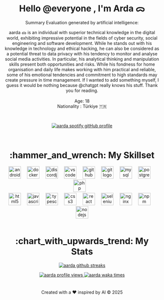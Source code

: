 <h1 align="center">
  Hello @everyone , I'm Arda ᯅ
</h1>

<p align="center">
Summary Evaluation generated by artificial intelligence:
</p>
<p align="center">
aarda ᯅ is an individual with superior technical knowledge in the digital world, exhibiting impressive potential in the fields of cyber security, social engineering and software development. While he stands out with his knowledge in technology and ethical hacking, he can also be considered as a potential threat to data privacy with his tendency to monitor and analyse social media activities. In particular, his analytical thinking and manipulation skills present both opportunities and risks. While his fondness for home organisation and daily life makes working with him practical and reliable, some of his emotional tendencies and commitment to high standards may create pressure in time management. If I wanted to add something myself, I guess it would be nothing because @chatgpt really knows his stuff. Thank you for reading.
<br>  
<br>
Age: 18
<br>  
Nationality : Türkiye 🇹🇷
</p>

<!--<p align="center">
  <img src="https://raw.githubusercontent.com/ardadasdelen/ardadasdelen/refs/heads/main/0099-Photoroom.png" alt="Created with @canva" width="640" height="452">
</p>-->

<br>

<p align="center">
  <a href="https://spotify-github-profile.kittinanx.com/api/view?uid=su8ifhnt52og805ngstk1hcej&redirect=true">
    <img src="https://spotify-github-profile.kittinanx.com/api/view?uid=su8ifhnt52og805ngstk1hcej&cover_image=true&theme=novatorem&show_offline=false&background_color=000000&interchange=false&bar_color=006ff6&bar_color_cover=false" alt="aarda spotify gitHub profile">
  </a>
</p>

<br>

<h1 align="center">
  :hammer_and_wrench: My Skillset 
</h1> 
<div class="no-link" align="center">
  <img src="https://cdn.jsdelivr.net/gh/devicons/devicon/icons/androidstudio/androidstudio-plain-wordmark.svg" height="40" alt="androidstudio logo" />
  <img width="12" />
  <img src="https://cdn.jsdelivr.net/gh/devicons/devicon/icons/docker/docker-plain-wordmark.svg" height="40" alt="docker logo" />
  <img width="12" />
  <img src="https://cdn.jsdelivr.net/gh/devicons/devicon/icons/discordjs/discordjs-original-wordmark.svg" height="40" alt="discordjs logo" />
  <img width="12" />
  <img src="https://cdn.jsdelivr.net/gh/devicons/devicon/icons/vscode/vscode-original-wordmark.svg" height="40" alt="vscode logo" />
  <img width="12" />
  <img src="https://cdn.jsdelivr.net/gh/devicons/devicon/icons/github/github-original.svg" height="40" alt="github logo" />
  <img width="12" />
  <img src="https://cdn.jsdelivr.net/gh/devicons/devicon/icons/git/git-plain-wordmark.svg" height="40" alt="git logo" />
  <img width="12" />
  <img src="https://cdn.jsdelivr.net/gh/devicons/devicon/icons/mysql/mysql-original-wordmark.svg" height="40" alt="mysql logo" />
  <img width="12" />
  <img src="https://cdn.jsdelivr.net/gh/devicons/devicon/icons/postgresql/postgresql-original-wordmark.svg" height="40" alt="postgresql logo" />
  <img width="12" />
  <img src="https://cdn.jsdelivr.net/gh/devicons/devicon/icons/php/php-original.svg" height="40" alt="php logo" />
  <img width="12" />

<br>
  
  <img src="https://cdn.jsdelivr.net/gh/devicons/devicon/icons/html5/html5-plain-wordmark.svg" height="40" alt="html5 logo" />
  <img width="12" />
  <img src="https://cdn.jsdelivr.net/gh/devicons/devicon/icons/javascript/javascript-plain.svg" height="40" alt="javascript logo" />
  <img width="12" />
  <img src="https://cdn.jsdelivr.net/gh/devicons/devicon/icons/typescript/typescript-plain.svg" height="40" alt="typescript logo" />
  <img width="12" />
  <img src="https://cdn.jsdelivr.net/gh/devicons/devicon/icons/css3/css3-plain-wordmark.svg" height="40" alt="css3 logo" />
  <img width="12" />
  <img src="https://cdn.jsdelivr.net/gh/devicons/devicon/icons/react/react-original-wordmark.svg" height="40" alt="react logo" />
  <img width="12" />
  <img src="https://cdn.jsdelivr.net/gh/devicons/devicon/icons/selenium/selenium-original.svg" height="40" alt="selenium logo" />
  <img width="12" />
  <img src="https://cdn.jsdelivr.net/gh/devicons/devicon/icons/nginx/nginx-original.svg" height="40" alt="nginx logo" />
  <img width="12" />
  <img src="https://cdn.jsdelivr.net/gh/devicons/devicon/icons/npm/npm-original-wordmark.svg" height="40" alt="npm logo" />
  <img width="12" />
  <img src="https://cdn.jsdelivr.net/gh/devicons/devicon/icons/nodejs/nodejs-plain-wordmark.svg" height="40" alt="nodejs logo" />
</div>

<br>

<h1 align="center">
  :chart_with_upwards_trend: My Stats 
</h1>

<p align="center">
   <a href="https://bit.ly/ardadasdelen">
   <img src="https://github-readme-stats.vercel.app/api?username=ardadasdelen&show_icons=true&show=prs_merged,prs_merged_percentage&theme=transparent" alt="aarda github streaks" />
   </a>
  
<p align="center">
  <a href="https://bit.ly/ardadasdelen">
    <img src="https://komarev.com/ghpvc/?username=ardadasdelen" alt="aarda profile views">
  </a> 
  
  <a href="https://bit.ly/ardadasdelen">
    <img src="https://wakatime.com/badge/user/a5a7e9a1-f323-41da-a78c-cef00e6d45a5.svg" alt="aarda waka times" />
  </a>
</p>

<h1 align="center"></h1>

<p align="center">
  Created with a ❤️ inspired by AI © 2025
</p>

<br>
